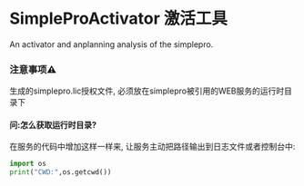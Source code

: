 # SimpleProActivator 激活工具
An activator and anplanning analysis of the simplepro.
### 注意事项⚠️
生成的simplepro.lic授权文件, 必须放在simplepro被引用的WEB服务的运行时目录下

#### 问:怎么获取运行时目录?
在服务的代码中增加这样一样来, 让服务主动把路径输出到日志文件或者控制台中:
```python
import os
print("CWD:",os.getcwd())
```
